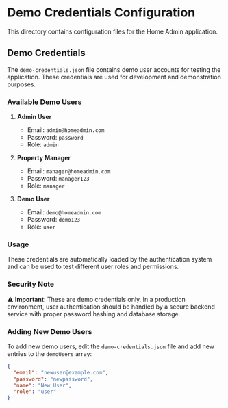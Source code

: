 # Demo Credentials Configuration

This directory contains configuration files for the Home Admin application.

## Demo Credentials

The `demo-credentials.json` file contains demo user accounts for testing the application. These credentials are used for development and demonstration purposes.

### Available Demo Users

1. **Admin User**
   - Email: `admin@homeadmin.com`
   - Password: `password`
   - Role: `admin`

2. **Property Manager**
   - Email: `manager@homeadmin.com`
   - Password: `manager123`
   - Role: `manager`

3. **Demo User**
   - Email: `demo@homeadmin.com`
   - Password: `demo123`
   - Role: `user`

### Usage

These credentials are automatically loaded by the authentication system and can be used to test different user roles and permissions.

### Security Note

⚠️ **Important**: These are demo credentials only. In a production environment, user authentication should be handled by a secure backend service with proper password hashing and database storage.

### Adding New Demo Users

To add new demo users, edit the `demo-credentials.json` file and add new entries to the `demoUsers` array:

```json
{
  "email": "newuser@example.com",
  "password": "newpassword",
  "name": "New User",
  "role": "user"
}
```
